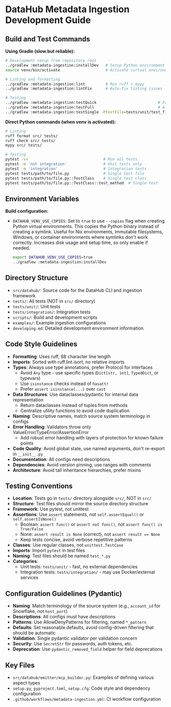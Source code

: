 # DataHub Metadata Ingestion Development Guide

## Build and Test Commands

**Using Gradle (slow but reliable):**

```bash
# Development setup from repository root
../gradlew :metadata-ingestion:installDev   # Setup Python environment
source venv/bin/activate                    # Activate virtual environment

# Linting and formatting
../gradlew :metadata-ingestion:lint         # Run ruff + mypy
../gradlew :metadata-ingestion:lintFix      # Auto-fix linting issues

# Testing
../gradlew :metadata-ingestion:testQuick                           # Fast unit tests
../gradlew :metadata-ingestion:testFull                            # All tests
../gradlew :metadata-ingestion:testSingle -PtestFile=tests/unit/test_file.py  # Single test
```

**Direct Python commands (when venv is activated):**

```bash
# Linting
ruff format src/ tests/
ruff check src/ tests/
mypy src/ tests/

# Testing
pytest -vv                                 # Run all tests
pytest -m 'not integration'                # Unit tests only
pytest -m 'integration'                    # Integration tests
pytest tests/path/to/file.py               # Single test file
pytest tests/path/to/file.py::TestClass    # Single test class
pytest tests/path/to/file.py::TestClass::test_method  # Single test
```

## Environment Variables

**Build configuration:**

- `DATAHUB_VENV_USE_COPIES`: Set to `true` to use `--copies` flag when creating Python virtual environments. This copies the Python binary instead of creating a symlink. Useful for Nix environments, immutable filesystems, Windows, or container environments where symlinks don't work correctly. Increases disk usage and setup time, so only enable if needed.

  ```bash
  export DATAHUB_VENV_USE_COPIES=true
  ../gradlew :metadata-ingestion:installDev
  ```

## Directory Structure

- `src/datahub/`: Source code for the DataHub CLI and ingestion framework
- `tests/`: All tests (NOT in `src/` directory)
- `tests/unit/`: Unit tests
- `tests/integration/`: Integration tests
- `scripts/`: Build and development scripts
- `examples/`: Example ingestion configurations
- `developing.md`: Detailed development environment information

## Code Style Guidelines

- **Formatting**: Uses ruff, 88 character line length
- **Imports**: Sorted with ruff.lint.isort, no relative imports
- **Types**: Always use type annotations, prefer Protocol for interfaces
  - Avoid `Any` type - use specific types (`Dict[str, int]`, `TypedDict`, or typevars)
  - Use `isinstance` checks instead of `hasattr`
  - Prefer `assert isinstance(...)` over `cast`
- **Data Structures**: Use dataclasses/pydantic for internal data representation
  - Return dataclasses instead of tuples from methods
  - Centralize utility functions to avoid code duplication
- **Naming**: Descriptive names, match source system terminology in configs
- **Error Handling**: Validators throw only ValueError/TypeError/AssertionError
  - Add robust error handling with layers of protection for known failure points
- **Code Quality**: Avoid global state, use named arguments, don't re-export in `__init__.py`
- **Documentation**: All configs need descriptions
- **Dependencies**: Avoid version pinning, use ranges with comments
- **Architecture**: Avoid tall inheritance hierarchies, prefer mixins

## Testing Conventions

- **Location**: Tests go in `tests/` directory alongside `src/`, NOT in `src/`
- **Structure**: Test files should mirror the source directory structure
- **Framework**: Use pytest, not unittest
- **Assertions**: Use `assert` statements, not `self.assertEqual()` or `self.assertIsNone()`
  - Boolean: `assert func()` or `assert not func()`, not `assert func() is True/False`
  - None: `assert result is None` (correct), not `assert result == None`
  - Keep tests concise, avoid verbose repetitive patterns
- **Classes**: Use regular classes, not `unittest.TestCase`
- **Imports**: Import `pytest` in test files
- **Naming**: Test files should be named `test_*.py`
- **Categories**:
  - Unit tests: `tests/unit/` - fast, no external dependencies
  - Integration tests: `tests/integration/` - may use Docker/external services

## Configuration Guidelines (Pydantic)

- **Naming**: Match terminology of the source system (e.g., `account_id` for Snowflake, not `host_port`)
- **Descriptions**: All configs must have descriptions
- **Patterns**: Use AllowDenyPatterns for filtering, named `*_pattern`
- **Defaults**: Set reasonable defaults, avoid config-driven filtering that should be automatic
- **Validation**: Single pydantic validator per validation concern
- **Security**: Use `SecretStr` for passwords, auth tokens, etc.
- **Deprecation**: Use `pydantic_removed_field` helper for field deprecations

## Key Files

- `src/datahub/emitter/mcp_builder.py`: Examples of defining various aspect types
- `setup.py`, `pyproject.toml`, `setup.cfg`: Code style and dependency configuration
- `.github/workflows/metadata-ingestion.yml`: CI workflow configuration
